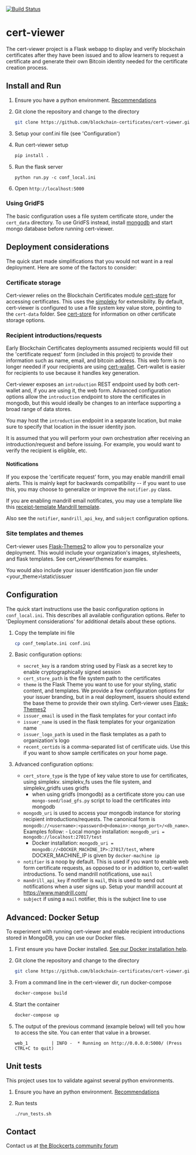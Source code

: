 [![Build Status](https://travis-ci.org/blockchain-certificates/cert-viewer.svg?branch=master)](https://travis-ci.org/blockchain-certificates/cert-viewer)

# cert-viewer

The cert-viewer project is a Flask webapp to display and verify blockchain certificates after they have been issued and to allow learners to request a certificate and generate their own Bitcoin identity needed for the certificate creation process. 

## Install and Run

1. Ensure you have a python environment. [Recommendations](https://github.com/blockchain-certificates/cert-issuer/blob/master/docs/virtualenv.md)

2. Git clone the repository and change to the directory

    ```bash
    git clone https://github.com/blockchain-certificates/cert-viewer.git && cd cert-viewer
    ```

3. Setup your conf.ini file (see 'Configuration')

4. Run cert-viewer setup

    ```bash
    pip install .
    ```

5. Run the flask server

    ```shell
    python run.py -c conf_local.ini
    ```

6. Open `http://localhost:5000`

### Using GridFS

The basic configuration uses a file system certificate store, under the `cert_data` directory. To use GridFS instead, install [mongodb](https://docs.mongodb.com/v3.0/installation/) and start mongo database before running cert-viewer.

## Deployment considerations

The quick start made simplifications that you would not want in a real deployment. Here are some of the factors to consider:

### Certificate storage

Cert-viewer relies on the Blockchain Certificates module [cert-store](https://github.com/blockchain-certificates/cert-store) for accessing certificates. This uses the [simplekv](https://github.com/mbr/simplekv) for extensibility. By default, cert-viewer is configured to use a file system key value store, pointing to the `cert-data` folder. See [cert-store](https://github.com/blockchain-certificates/cert-store) for information on other certificate storage options. 

### Recipient introductions/requests

Early Blockchain Certificates deployments assumed recipients would fill out the 'certificate request' form (included in this project) to provide their information such as name, email, and bitcoin address. This web form is no longer needed if your recipients are using [cert-wallet](https://github.com/blockchain-certificates/cert-wallet). Cert-wallet is easier for recipients to use because it handles key generation.

Cert-viewer exposes an `introduction` REST endpoint used by both cert-wallet and, if you are using it, the web form. Advanced configuration options allow the `introduction` endpoint to store the certificates in mongodb, but this would ideally be changes to an interface supporting a broad range of data stores.

You may host the `introduction` endpoint in a separate location, but make sure to specify that location in the issuer identity json.

It is assumed that you will perform your own orchestration after receiving an introduction/request and before issuing. For example, you would want to verify the recipient is eligible, etc.

#### Notifications

If you expose the 'certificate request' form, you may enable mandrill email alerts. This is mainly kept for backwards compatibility -- if you want to use this, you may choose to generalize or improve the `notifier.py` class.

If you are enabling mandrill email notificates, you may use a template like this [receipt-template Mandrill template](https://us13.admin.mailchimp.com/templates/share?id=56461169_1921351b9adabaa4610f_us13). 

Also see the `notifier`, `mandrill_api_key`, and `subject` configuration options.

### Site templates and themes

Cert-viewer uses [Flask-Themes2](http://flask-themes2.readthedocs.io/en/latest/) to allow you to personalize your deployment. This would include your organization's images, stylesheets, and flask templates. See cert_viewer\themes for examples.

You would also include your issuer identification json file under <your_theme>\static\issuer


## Configuration

The quick start instructions use the basic configuration options in `conf_local.ini`. This describes all available configuration options. Refer to 'Deployment considerations' for additional details about these options.

1. Copy the template ini file

    ```bash
    cp conf_template.ini conf.ini
    ```
    
2. Basic configuration options:
    - `secret_key` is a random string used by Flask as a secret key to enable cryptographically signed session
    - `cert_store_path` is the file system path to the certificates
    - `theme` is the Flask Theme you want to use for your styling, static content, and templates. We provide a few configuration options for your issuer branding, but in a real deployment, issuers should extend the base theme to provide their own styling. Cert-viewer uses [Flask-Themes2](http://flask-themes2.readthedocs.io/en/latest/)
    - `issuer_email` is used in the flask templates for your contact info
    - `issuer_name` is used in the flask templates for your organization name
    - `issuer_logo_path` is used in the flask templates as a path to organization's logo
    - `recent_certids` is a comma-separated list of certificate uids. Use this if you want to show sample certificates on your home page.  
        
3. Advanced configuration options:
    - `cert_store_type` is the type of key value store to use for certificates, using simplekv. simplekv_fs uses the file system, and simplekv_gridfs uses gridfs
        - when using gridfs (mongodb) as a certificate store you can use `mongo-seed/load_gfs.py` script to load the certificates into mongodb    
    - `mongodb_uri` is used to access your mongodb instance for storing recipient introductions/requests. The canonical form is `mongodb://<username>:<password>@<domain>:<mongo_port>/<db_name>`. Examples follow:        - Local mongo installation: `mongodb_uri = mongodb://localhost:27017/test`
        - Docker installation: `mongodb_uri = mongodb://<DOCKER_MACHINE_IP>:27017/test`, where DOCKER_MACHINE_IP is given by `docker-machine ip`
    - `notifier` is a noop by default. This is used if you want to enable web form certificate requests, as opposed to or in addition to, cert-wallet introductions. To send mandrill notifications, use `mail`
    - `mandrill_api_key` if notifier is `mail`, this is used to send out notifications when a user signs up. Setup your mandrill account at https://www.mandrill.com/
    - `subject` if using a `mail` notifier, this is the subject line to use

## Advanced: Docker Setup

To experiment with running cert-viewer and enable recipient introductions stored in MongoDB, you can use our Docker files.

1. First ensure you have Docker installed. [See our Docker installation help](https://github.com/blockchain-certificates/cert-issuer/blob/master/docs/docker_install.md).
   
2. Git clone the repository and change to the directory

    ```bash
    git clone https://github.com/blockchain-certificates/cert-viewer.git && cd cert-viewer
    ```

3. From a command line in the cert-viewer dir, run docker-compose

    ```bash
    docker-compose build
    ```

4. Start the container

    ```bash
    docker-compose up
    ```

5. The output of the previous command (example below) will tell you how to access the site. You can enter that value in a browser.
    ```
    web_1         | INFO -  * Running on http://0.0.0.0:5000/ (Press CTRL+C to quit)
    ```

## Unit tests

This project uses tox to validate against several python environments.

1. Ensure you have an python environment. [Recommendations](https://github.com/blockchain-certificates/cert-issuer/blob/master/docs/virtualenv.md)

2. Run tests
    ```
    ./run_tests.sh
    ```

## Contact

Contact us at [the Blockcerts community forum](http://community.blockcerts.org/)

